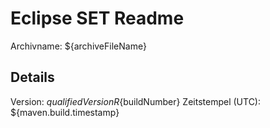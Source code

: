 # Eclipse SET Readme
Archivname: ${archiveFileName}

Details
-------------------------------------------------------------------------------
Version: ${qualifiedVersion}R${buildNumber}
Zeitstempel (UTC): ${maven.build.timestamp}

